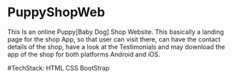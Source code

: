 # PuppyShopWeb
This Is an online Puppy[Baby Dog] Shop Website. This basically a landing page for the shop App, so that user can visit there, can have the contact details of the shop, have a look at the Testimonials and may download the app of the shop for both platforms Android and iOS. 

#TechStack:
HTML
CSS
BootStrap 
